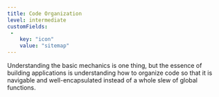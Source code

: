 ```yaml
---
title: Code Organization
level: intermediate
customFields:
 -
    key: "icon"
    value: "sitemap"
---
```

Understanding the basic mechanics is one thing, but the essence of building applications is understanding how to organize code so that it is navigable and well-encapsulated instead of a whole slew of global functions.
